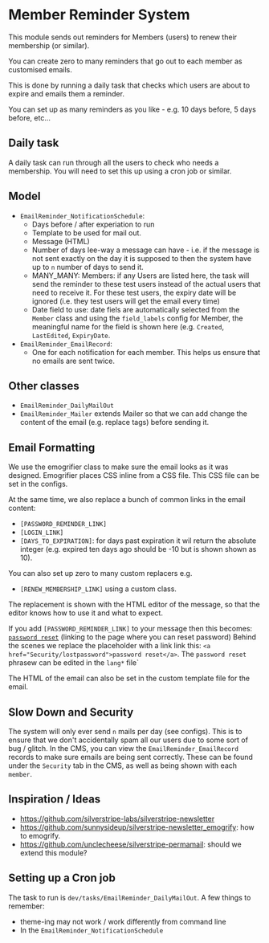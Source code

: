 # Member Reminder System

This module sends out reminders for Members (users) to renew their membership (or similar).

You can create zero to many reminders that go out to each member as customised emails.

This is done by running a daily task that checks which users are about to expire and emails them a reminder.  

You can set up as many reminders as you like - e.g. 10 days before, 5 days before, etc...

Daily task
---
 A daily task can run through all the users to check who needs a membership.
 You will need to set this up using a cron job or similar.

Model
---
 * `EmailReminder_NotificationSchedule`:
   * Days before / after experiation to run
   * Template to be used for mail out.
   * Message (HTML)
   * Number of days lee-way a message can have - i.e. if the message is not
     sent exactly on the day it is supposed to then the system have up to `n` number of days to send it.
   * MANY_MANY: Members: if any Users are listed here, the task will send the reminder to these test users instead of the actual users that need to receive it. For these test users, the expiry date will be ignored (i.e. they test users will get the email every time)
   * Date field to use: date fiels are automatically selected from the `Member` class and using the `field_labels` config for Member, the meaningful name for the field is shown here (e.g. `Created`, `LastEdited`, `ExpiryDate`.  
 * `EmailReminder_EmailRecord`:
   * One for each notification for each member. This helps us ensure
     that no emails are sent twice.

Other classes
---
 * `EmailReminder_DailyMailOut`
 * `EmailReminder_Mailer` extends Mailer so that we can add change the content of the email (e.g. replace tags) before sending it.

Email Formatting
---
We use the emogrifier class to make sure the email looks as it was designed.
Emogrifier places CSS inline from a CSS file.  This CSS file can be set in the configs.

At the same time, we also replace a bunch of common links in the email content:
 * `[PASSWORD_REMINDER_LINK]`
 * `[LOGIN_LINK]`
 * `[DAYS_TO_EXPIRATION]`: for days past expiration it wil return the absolute integer (e.g. expired ten days ago should be -10 but is shown shown as 10).  

You can also set up zero to many custom replacers e.g.
 * `[RENEW_MEMBERSHIP_LINK]` using a custom class. 


The replacement is shown with the HTML editor of the message, so that the editor knows how to use it and what to expect.

If you add `[PASSWORD_REMINDER_LINK]` to your message then this becomes: <u>`password reset`</u> (linking to the page where you can reset password)
Behind the scenes we replace the placeholder with a link link this: `<a href="Security/lostpassword">password reset</a>`.  The `password reset` phrasew can be edited in the `lang*` file`

The HTML of the email can also be set in the custom template file for the email.

Slow Down and Security
---
The system will only ever send `n` mails per day (see configs).  This is to ensure that we don't accidentally spam all our users due to some sort of bug / glitch.  In the CMS, you can view the  `EmailReminder_EmailRecord` records to make sure emails are being sent correctly. These can be found under the `Security` tab in the CMS, as well as being shown with each `member`.


Inspiration / Ideas
---
 * https://github.com/silverstripe-labs/silverstripe-newsletter
 * https://github.com/sunnysideup/silverstripe-newsletter_emogrify: how to emogrify.
 * https://github.com/unclecheese/silverstripe-permamail: should we extend this module? 


Setting up a Cron job
 ---
The task to run is `dev/tasks/EmailReminder_DailyMailOut`. A few things to remember:
 * theme-ing may not work / work differently from command line
 * In the `EmailReminder_NotificationSchedule`
